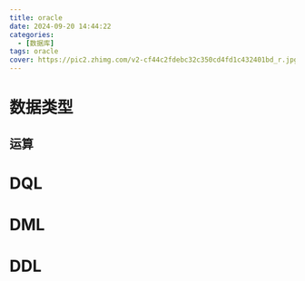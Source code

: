 ```yaml
---
title: oracle
date: 2024-09-20 14:44:22
categories:
  - [数据库]
tags: oracle
cover: https://pic2.zhimg.com/v2-cf44c2fdebc32c350cd4fd1c432401bd_r.jpg
---
```


# 数据类型

## 运算

# DQL

# DML

# DDL
